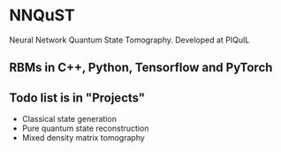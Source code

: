 # NNQuST
Neural Network Quantum State Tomography.  Developed at PIQuIL

## RBMs in C++, Python, Tensorflow and PyTorch
## Todo list is in "Projects" 

- Classical state generation
- Pure quantum state reconstruction
- Mixed density matrix tomography
